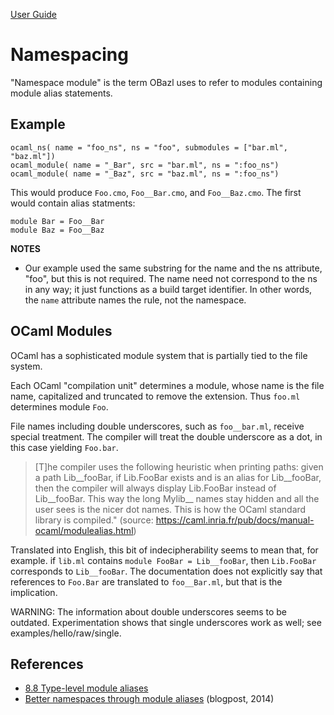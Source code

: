 [User Guide](index.md)

# Namespacing

"Namespace module" is the term OBazl uses to refer to modules
containing module alias statements.

## Example

```
ocaml_ns( name = "foo_ns", ns = "foo", submodules = ["bar.ml", "baz.ml"])
ocaml_module( name = "_Bar", src = "bar.ml", ns = ":foo_ns")
ocaml_module( name = "_Baz", src = "baz.ml", ns = ":foo_ns")

```

This would produce `Foo.cmo`, `Foo__Bar.cmo`, and `Foo__Baz.cmo`. The
first would contain alias statments:

```
module Bar = Foo__Bar
module Baz = Foo__Baz
```

**NOTES**

* Our example used the same substring for the name and the ns
  attribute, "foo", but this is not required. The name need not
  correspond to the ns in any way; it just functions as a build target
  identifier. In other words, the `name` attribute names the rule, not
  the namespace.


## OCaml Modules

OCaml has a sophisticated module system that is partially tied to the file system.

Each OCaml "compilation unit" determines a module, whose name is the
file name, capitalized and truncated to remove the extension.  Thus
`foo.ml` determines module `Foo`.

File names including double underscores, such as `foo__bar.ml`,
receive special treatment.  The compiler will treat the double
underscore as a dot, in this case yielding `Foo.bar`.

> [T]he compiler uses the following heuristic when printing paths: given a path Lib__fooBar, if Lib.FooBar exists and is an alias for Lib__fooBar, then the compiler will always display Lib.FooBar instead of Lib__fooBar. This way the long Mylib__ names stay hidden and all the user sees is the nicer dot names. This is how the OCaml standard library is compiled." (source: https://caml.inria.fr/pub/docs/manual-ocaml/modulealias.html)

Translated into English, this bit of indecipherability seems to mean
that, for example. if `lib.ml` contains `module FooBar = Lib__fooBar`, then
`Lib.FooBar` corresponds to `Lib__fooBar`.  The documentation does not
explicitly say that references to `Foo.Bar` are translated to
`foo__Bar.ml`, but that is the implication.

WARNING: The information about double underscores seems to be
outdated.  Experimentation shows that single underscores work as well;
see examples/hello/raw/single.



## References

* [8.8 Type-level module aliases](https://caml.inria.fr/pub/docs/manual-ocaml/modulealias.html)
* [Better namespaces through module aliases](https://blog.janestreet.com/better-namespaces-through-module-aliases) (blogpost, 2014)
